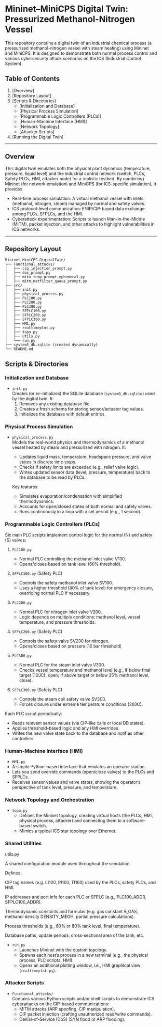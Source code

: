 # Mininet–MiniCPS Digital Twin: Pressurized Methanol-Nitrogen Vessel

This repository contains a digital twin of an industrial chemical process (a pressurized methanol-nitrogen vessel with steam heating) using Mininet and MiniCPS. It is designed to demonstrate both normal process control and various cybersecurity attack scenarios on the 
ICS (Industrial Control System).

## Table of Contents
1. [Overview]  
2. [Repository Layout]  
3. [Scripts & Directories] 
   - [Initialization and Database]
   - [Physical Process Simulation] 
   - [Programmable Logic Controllers (PLCs)]
   - [Human-Machine Interface (HMI)] 
   - [Network Topology] 
   - [Attacker Scripts]  
4. [Running the Digital Twin] 

---

## Overview
This digital twin emulates both the physical plant dynamics (temperature, pressure, liquid level) and the industrial control network (switch, PLCs, Safety PLCs, HMI, attacker node) for a realistic testbed. By combining Mininet (for network emulation) and MiniCPS 
(for ICS-specific simulation), it provides:

- Real-time process simulation: A virtual methanol vessel with inlets (methanol, nitrogen, steam) managed by normal and safety valves.  
- ICS protocol-level communication: ENIP/CIP-based data exchange among PLCs, SFPLCs, and the HMI.  
- Cyberattack experimentation: Scripts to launch Man-in-the-Middle (MITM), packet injection, and other attacks to highlight vulnerabilities in ICS networks.  

---

## Repository Layout

```
Mininet-MiniCPS-DigitalTwin/
├── Functional_attacks/
│   ├── cip_injection_prompt.py
│   ├── dos_prompt.py
│   ├── mitm_icmp_prompt_ephemeral.py
│   ├── mitm_netfilter_queue_prompt.py
├── src/
│   ├── init.py
│   ├── physical_process.py
│   ├── PLC100.py
│   ├── PLC200.py
│   ├── PLC300.py
│   ├── SFPLC100.py
│   ├── SFPLC200.py
│   ├── SFPLC300.py
│   ├── HMI.py
│   ├── realtimeplot.py
│   ├── topo.py
│   ├── utils.py
│   └── run.py
├── system3_db.sqlite (created dynamically)
└── README.md
```

## Scripts & Directories

### Initialization and Database

- `init.py`  
  Creates (or re-initializes) the SQLite database (`system3_db.sqlite`) used by the digital twin. It:
  1. Removes any existing database file.
  2. Creates a fresh schema for storing sensor/actuator tag values.
  3. Initializes the database with default entries.

### Physical Process Simulation

- `physical_process.py`  
  Models the real-world physics and thermodynamics of a methanol vessel heated by steam and pressurized with nitrogen. It:
  - Updates liquid mass, temperature, headspace pressure, and valve states in discrete time steps.
  - Checks if safety limits are exceeded (e.g., relief valve logic).
  - Writes updated sensor data (level, pressure, temperature) back to the database to be read by PLCs.

  Key features:  
    - Simulates evaporation/condensation with simplified thermodynamics.  
    - Accounts for open/closed states of both normal and safety valves.  
    - Runs continuously in a loop with a set period (e.g., 1 second).

### Programmable Logic Controllers (PLCs)

Six main PLC scripts implement control logic for the normal (N) and safety (S) valves:

1. `PLC100.py`  
   - Normal PLC controlling the methanol inlet valve V100.  
   - Opens/closes based on tank level (60% threshold).

2. `SFPLC100.py` (Safety PLC)  
   - Controls the safety methanol inlet valve SV100.  
   - Uses a higher threshold (80% of tank level) for emergency closure, overriding normal PLC if necessary.

3. `PLC200.py`  
   - Normal PLC for nitrogen inlet valve V200.  
   - Logic depends on multiple conditions: methanol level, vessel temperature, and pressure thresholds.

4. `SFPLC200.py` (Safety PLC)  
   - Controls the safety valve SV200 for nitrogen.  
   - Opens/closes based on pressure (10 bar threshold)

5. `PLC300.py`  
   - Normal PLC for the steam inlet valve V300.  
   - Checks vessel temperature and methanol level (e.g., if below final target (100C), open; if above target or below 25% methanol level, close).

6. `SFPLC300.py` (Safety PLC)  
   - Controls the steam coil safety valve SV300.  
   - Forces closure under extreme temperature conditions (200C).

Each PLC script periodically:
- Reads relevant sensor values (via CIP-like calls or local DB states).  
- Applies threshold-based logic and any HMI overrides.  
- Writes the new valve state back to the database and notifies other controllers.

### Human-Machine Interface (HMI)

  - `HMI.py`  
  - A simple Python-based interface that emulates an operator station.  
  - Lets you send override commands (open/close valves) to the PLCs and SFPLCs.  
  - Receives sensor values and valve states, showing the operator’s perspective of tank level, pressure, and temperature.  

### Network Topology and Orchestration

- `topo.py`  
  - Defines the Mininet topology, creating virtual hosts (the PLCs, HMI, physical process, attacker) and connecting them to a software-based switch.  
  - Mimics a typical ICS star topology over Ethernet.
 
### Shared Utilities
utils.py

A shared configuration module used throughout the simulation.

Defines:

CIP tag names (e.g. LI100, PI100, TI100) used by the PLCs, safety PLCs, and HMI.

IP addresses and port info for each PLC or SFPLC (e.g., PLC100_ADDR, SFPLC100_ADDR).

Thermodynamic constants and formulas (e.g. gas constant R_GAS, methanol density DENSITY_MEOH, partial pressure calculations).

Process thresholds (e.g., 60% or 80% tank level, final temperature).

Database paths, update periods, cross-sectional area of the tank, etc.

- `run.py`  
  - Launches Mininet with the custom topology.  
  - Spawns each host’s process in a new terminal (e.g., the physical process, PLC scripts, HMI).  
  - Opens an additional plotting window, i.e., HMI graphical view (`realtimeplot.py`).

### Attacker Scripts

- `Functional_attacks/`  
  Contains various Python scripts and/or shell scripts to demonstrate ICS cyberattacks on the CIP-based communications:
  - MITM attacks (ARP spoofing, CIP manipulation).  
  - CIP packet injection (crafting unauthorized read/write commands).  
  - Denial-of-Service (DoS) (SYN flood or ARP flooding).  
